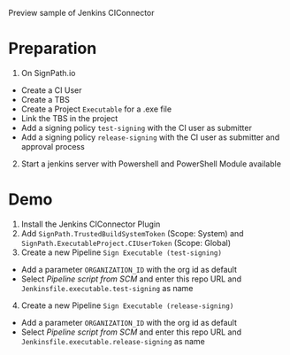 Preview sample of Jenkins CIConnector

# Preparation

1. On SignPath.io
  * Create a CI User
  * Create a TBS
  * Create a Project `Executable` for a .exe file 
  * Link the TBS in the project
  * Add a signing policy `test-signing` with the CI user as submitter
  * Add a signing policy `release-signing` with the CI user as submitter and approval process
2. Start a jenkins server with Powershell and PowerShell Module available

# Demo

1. Install the Jenkins CIConnector Plugin
2. Add `SignPath.TrustedBuildSystemToken` (Scope: System) and `SignPath.ExecutableProject.CIUserToken` (Scope: Global)
3. Create a new Pipeline `Sign Executable (test-signing)`
  * Add a parameter `ORGANIZATION_ID` with the org id as default
  * Select _Pipeline script from SCM_ and enter this repo URL and `Jenkinsfile.executable.test-signing` as name
4. Create a new Pipeline `Sign Executable (release-signing)`
  * Add a parameter `ORGANIZATION_ID` with the org id as default
  * Select _Pipeline script from SCM_ and enter this repo URL and `Jenkinsfile.executable.release-signing` as name
